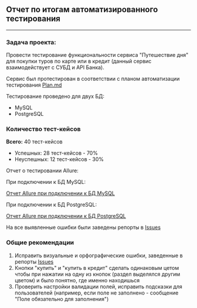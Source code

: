 ## Отчет по итогам автоматизированного тестирования
___

### Задача проекта:
Провести тестирование функциональности сервиса "Путешествие дня" для покупки туров по карте или в кредит (данный сервис взаимодействует с СУБД и API Банка).

Сервис был протестирован в соответствии с планом автоматизации тестирования [Plan.md](https://github.com/OlgaKusakina/qa-diploma/blob/main/Plan.md)

Тестирование проведено для двух БД:
- MySQL  
- PostgreSQL

### Количество тест-кейсов

**Всего:** 40 тест-кейсов
- Успешных: 28 тест-кейсов - 70%
- Неуспешных: 12 тест-кейсов - 30%

Отчет о тестировании Allure:

При подключении к БД MySQL:

[Отчет Allure при подключении к БД MySQL](ttps://github.com/OlgaKusakina/qa-diploma/issues/17)

При подключении к БД PostgreSQL:

[Отчет Allure при подключении к БД PostgreSQL](https://github.com/OlgaKusakina/qa-diploma/issues/18)

На все выявленные ошибки были заведены репорты в [Issues](https://github.com/OlgaKusakina/qa-diploma/issues)

### Общие рекомендации

1. Исправить визуальные и орфографические ошибки, заведенные в репорты [Issues](https://github.com/OlgaKusakina/qa-diploma/issues)
2. Кнопки "купить" и "купить в кредит" сделать одинаковым цетом чтобы при нажатии на одну из кнопок (раздел выделялся другим цветом) и было понятно, где именно находишься
3. Проверить настройки валидации полей, исправить подсказки для пользователей (например, если поле не заполнено - сообщение "Поле обязательно для заполнения")


